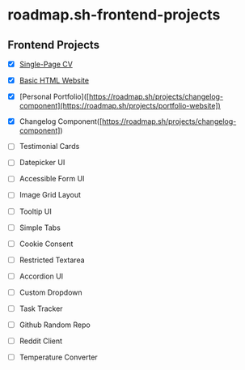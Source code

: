 # roadmap.sh-frontend-projects
## Frontend Projects
- [x] [Single-Page CV]([https://pages.github.com/](https://roadmap.sh/projects/single-page-cv))
- [x] [Basic HTML Website]([https://roadmap.sh/projects/basic-html-website])
- [x] [Personal Portfolio]([https://roadmap.sh/projects/changelog-component](https://roadmap.sh/projects/portfolio-website])
- [x] Changelog Component([https://roadmap.sh/projects/changelog-component])
- [ ] Testimonial Cards
- [ ] Datepicker UI
- [ ] Accessible Form UI
- [ ] Image Grid Layout
- [ ] Tooltip UI
- [ ] Simple Tabs
- [ ] Cookie Consent
- [ ] Restricted Textarea
- [ ] Accordion UI
- [ ] Custom Dropdown
- [ ] Task Tracker
- [ ] Github Random Repo
- [ ] Reddit Client
- [ ] Temperature Converter



